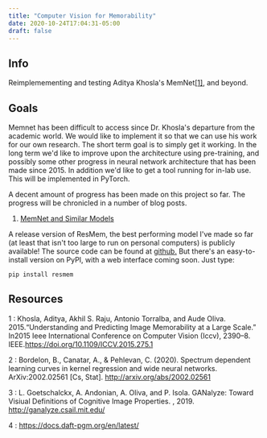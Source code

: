 ```yaml
---
title: "Computer Vision for Memorability"
date: 2020-10-24T17:04:31-05:00
draft: false
---
```


## Info

Reimplemementing and testing Aditya Khosla's MemNet[[1]](#1), and beyond.

## Goals

Memnet has been difficult to access since Dr. Khosla's departure from the academic world. We would like to implement it so that we can use his work for our own research. The short term goal is to simply get it working. In the long term we'd like to improve upon the architecture using pre-training, and possibly some other progress in neural network architecture that has been made since 2015. In addition we'd like to get a tool running for in-lab use. This will be implemented in PyTorch.

A decent amount of progress has been made on this project so far. The progress will be chronicled in a number of blog posts.

1. [MemNet and Similar Models](https://www.coeneedell.com/post/memnetch1/)

A release version of ResMem, the best performing model I've made so far (at least that isn't too large to run on personal computers) is publicly available! The source code can be found at [github.](https://github.com/Brain-Bridge-Lab/resmem) But there's an easy-to-install version on PyPI, with a web interface coming soon. Just type:

```
pip install resmem
```

## Resources

<a id="1"> 1 </a> :
 Khosla, Aditya, Akhil S. Raju, Antonio Torralba, and Aude Oliva.  2015.“Understanding and Predicting Image Memorability at a Large Scale.”  In2015 Ieee International Conference on Computer Vision (Iccv), 2390–8. IEEE.https://doi.org/10.1109/ICCV.2015.275.1

 <a id="2"> 2 </a> :
 Bordelon, B., Canatar, A., & Pehlevan, C. (2020). Spectrum dependent learning curves in kernel regression and wide neural networks. ArXiv:2002.02561 [Cs, Stat]. http://arxiv.org/abs/2002.02561

 <a id="3"> 3 </a> :
 L. Goetschalckx, A. Andonian, A. Oliva, and P. Isola. GANalyze: Toward Visiual Definitions of Cognitive Image Properties. , 2019. http://ganalyze.csail.mit.edu/

 <a id="4"> 4 </a>:
 https://docs.daft-pgm.org/en/latest/